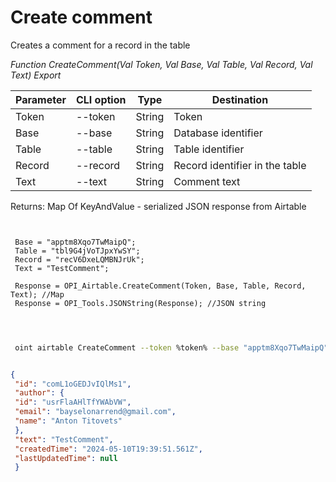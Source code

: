 ﻿---
sidebar_position: 2
---

# Create comment
 Creates a comment for a record in the table


*Function CreateComment(Val Token, Val Base, Val Table, Val Record, Val Text) Export*

 | Parameter | CLI option | Type | Destination |
 |-|-|-|-|
 | Token | --token | String | Token |
 | Base | --base | String | Database identifier |
 | Table | --table | String | Table identifier |
 | Record | --record | String | Record identifier in the table |
 | Text | --text | String | Comment text |

 
 Returns: Map Of KeyAndValue - serialized JSON response from Airtable

```bsl title="Code example"
	
 
 Base = "apptm8Xqo7TwMaipQ";
 Table = "tbl9G4jVoTJpxYwSY";
 Record = "recV6DxeLQMBNJrUk";
 Text = "TestComment";
 
 Response = OPI_Airtable.CreateComment(Token, Base, Table, Record, Text); //Map
 Response = OPI_Tools.JSONString(Response); //JSON string
 
	
```

```sh title="CLI command example"
 
 oint airtable CreateComment --token %token% --base "apptm8Xqo7TwMaipQ" --table "tbl9G4jVoTJpxYwSY" --record "recV6DxeLQMBNJrUk" --text "TestComment"


```


```json title="Result"

{
 "id": "comL1oGEDJvIQlMs1",
 "author": {
 "id": "usrFlaAHlTfYWAbVW",
 "email": "bayselonarrend@gmail.com",
 "name": "Anton Titovets"
 },
 "text": "TestComment",
 "createdTime": "2024-05-10T19:39:51.561Z",
 "lastUpdatedTime": null
 }

```
